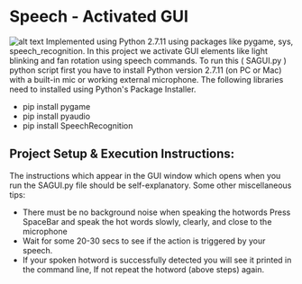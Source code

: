 # Speech - Activated GUI
![alt text](https://onedrive.live.com/?cid=6E68E8BA03D8E3A5&id=6E68E8BA03D8E3A5%217471&parId=6E68E8BA03D8E3A5%21106&o=OneUp)
Implemented using Python 2.7.11 using packages like pygame, sys, speech_recognition.
 In this project we activate GUI elements like light blinking and fan rotation using speech commands. To run this ( SAGUI.py ) python script first you have to install Python version 2.7.11 (on PC or Mac) with a built-in mic or working external microphone. The following libraries need to installed using Python's Package Installer.
- pip install pygame
- pip install pyaudio
- pip install SpeechRecognition

## Project Setup & Execution Instructions:
The instructions which appear in the GUI window which opens when you run the SAGUI.py file should be self-explanatory. Some other miscellaneous tips:
- There must be no background noise when speaking the hotwords
Press SpaceBar and speak the hot words slowly, clearly, and close to the microphone
- Wait for some 20-30 secs to see if the action is triggered by your speech.
- If your spoken hotword is successfully detected you will see it printed in the command line, If not repeat the hotword (above steps) again.
